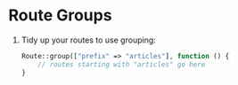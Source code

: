 # Route Groups

1. Tidy up your routes to use grouping:
    ```php
    Route::group(["prefix" => "articles"], function () {
        // routes starting with "articles" go here
    }
    ```